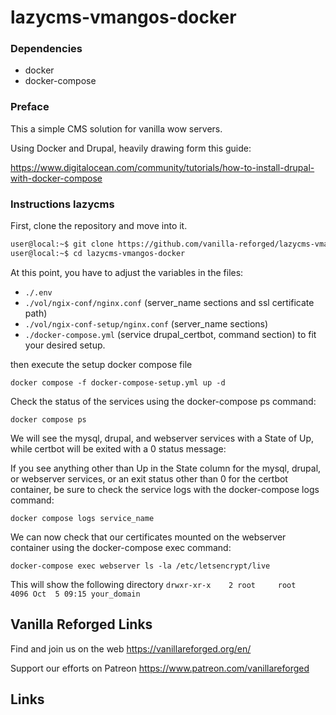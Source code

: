 # lazycms-vmangos-docker

### Dependencies

+ docker
+ docker-compose

### Preface

This a simple CMS solution for vanilla wow servers.

Using Docker and Drupal, heavily drawing form this guide:

https://www.digitalocean.com/community/tutorials/how-to-install-drupal-with-docker-compose

### Instructions lazycms

First, clone the repository and move into it.

```sh
user@local:~$ git clone https://github.com/vanilla-reforged/lazycms-vmangos-docker
user@local:~$ cd lazycms-vmangos-docker
```

At this point, you have to adjust the variables in the files:
- `./.env`
- `./vol/ngix-conf/nginx.conf` (server_name sections and ssl certificate path)
- `./vol/ngix-conf-setup/nginx.conf` (server_name sections)
- `./docker-compose.yml` (service drupal_certbot, command section)
to fit your desired setup. 

then execute the setup docker compose file

`docker compose -f docker-compose-setup.yml up -d`

Check the status of the services using the docker-compose ps command:

`docker compose ps`

We will see the mysql, drupal, and webserver services with a State of Up, while certbot will be exited with a 0 status message:

If you see anything other than Up in the State column for the mysql, drupal, or webserver services, or an exit status other than 0 for the certbot container, be sure to check the service logs with the docker-compose logs command:

`docker compose logs service_name`

We can now check that our certificates mounted on the webserver container using the docker-compose exec command:

`docker-compose exec webserver ls -la /etc/letsencrypt/live`

This will show the following directory
`drwxr-xr-x    2 root     root          4096 Oct  5 09:15 your_domain`

## Vanilla Reforged Links

Find and join us on the web https://vanillareforged.org/en/

Support our efforts on Patreon https://www.patreon.com/vanillareforged

## Links

[vmangos]: https://github.com/vmangos/core
